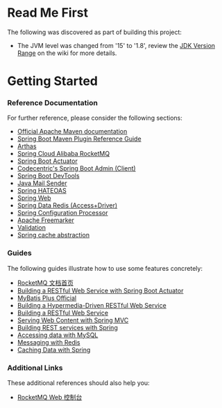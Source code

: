 # Read Me First

The following was discovered as part of building this project:

* The JVM level was changed from '15' to '1.8', review
  the [JDK Version Range](https://github.com/spring-projects/spring-framework/wiki/Spring-Framework-Versions#jdk-version-range)
  on the wiki for more details.

# Getting Started

### Reference Documentation

For further reference, please consider the following sections:

* [Official Apache Maven documentation](https://maven.apache.org/guides/index.html)
* [Spring Boot Maven Plugin Reference Guide](https://docs.spring.io/spring-boot/docs/2.3.7.RELEASE/maven-plugin/)
* [Arthas](https://arthas.gitee.io/index.html)
* [Spring Cloud Alibaba RocketMQ](https://github.com/alibaba/spring-cloud-alibaba/blob/master/spring-cloud-alibaba-docs/src/main/asciidoc-zh/rocketmq.adoc)
* [Spring Boot Actuator](https://docs.spring.io/spring-boot/docs/2.3.7.RELEASE/reference/htmlsingle/#production-ready)
* [Codecentric's Spring Boot Admin (Client)](https://codecentric.github.io/spring-boot-admin/current/#getting-started)
* [Spring Boot DevTools](https://docs.spring.io/spring-boot/docs/2.3.7.RELEASE/reference/htmlsingle/#using-boot-devtools)
* [Java Mail Sender](https://docs.spring.io/spring-boot/docs/2.3.7.RELEASE/reference/htmlsingle/#boot-features-email)
* [Spring HATEOAS](https://docs.spring.io/spring-boot/docs/2.3.7.RELEASE/reference/htmlsingle/#boot-features-spring-hateoas)
* [Spring Web](https://docs.spring.io/spring-boot/docs/2.3.7.RELEASE/reference/htmlsingle/#boot-features-developing-web-applications)
* [Spring Data Redis (Access+Driver)](https://docs.spring.io/spring-boot/docs/2.3.7.RELEASE/reference/htmlsingle/#boot-features-redis)
* [Spring Configuration Processor](https://docs.spring.io/spring-boot/docs/2.3.7.RELEASE/reference/htmlsingle/#configuration-metadata-annotation-processor)
* [Apache Freemarker](https://docs.spring.io/spring-boot/docs/2.3.7.RELEASE/reference/htmlsingle/#boot-features-spring-mvc-template-engines)
* [Validation](https://docs.spring.io/spring-boot/docs/2.3.7.RELEASE/reference/htmlsingle/#boot-features-validation)
* [Spring cache abstraction](https://docs.spring.io/spring-boot/docs/2.3.7.RELEASE/reference/htmlsingle/#boot-features-caching)

### Guides

The following guides illustrate how to use some features concretely:

* [RocketMQ 文档首页](https://help.aliyun.com/product/29530.html)
* [Building a RESTful Web Service with Spring Boot Actuator](https://spring.io/guides/gs/actuator-service/)
* [MyBatis Plus Official](https://baomidou.com/en/guide/)
* [Building a Hypermedia-Driven RESTful Web Service](https://spring.io/guides/gs/rest-hateoas/)
* [Building a RESTful Web Service](https://spring.io/guides/gs/rest-service/)
* [Serving Web Content with Spring MVC](https://spring.io/guides/gs/serving-web-content/)
* [Building REST services with Spring](https://spring.io/guides/tutorials/bookmarks/)
* [Accessing data with MySQL](https://spring.io/guides/gs/accessing-data-mysql/)
* [Messaging with Redis](https://spring.io/guides/gs/messaging-redis/)
* [Caching Data with Spring](https://spring.io/guides/gs/caching/)

### Additional Links

These additional references should also help you:

* [RocketMQ Web 控制台](https://ons.console.aliyun.com)


